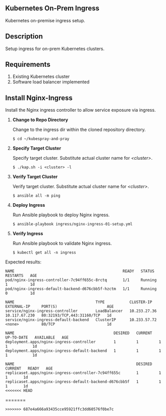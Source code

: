 ## Kubernetes On-Prem Ingress ##

Kubernetes on-premise ingress setup.

## Description ##

Setup ingress for on-prem Kubernetes clusters.

## Requirements ##

1. Existing Kubernetes cluster 
2. Software load balancer implemented

## Install Nginx-Ingress ##

Install the Nginx ingress controller to allow service exposure via ingress.  

1. __Change to Repo Directory__

    Change to the ingress dir within the cloned repository directory.  

   `$ cd ~/kubespray-and-pray`  

2. __Specify Target Cluster__

   Specify target cluster. Substitute actual cluster name for _\<cluster\>_. 

   `$ ./kap.sh -i <cluster> -l`  

3. __Verify Target Cluster__

   Verify target cluster. Substitute actual cluster name for _\<cluster\>_. 

   `$ ansible all -m ping`

4. __Deploy Ingress__

    Run Ansible playbook to deploy Nginx ingress.

   `$ ansible-playbook ingress/nginx-ingress-01-setup.yml`  

5. __Verify Ingress__

    Run Ansible playbook to validate Nginx ingress.

   `$ kubectl get all -n ingress`  

Expected results:
```
NAME                                                READY   STATUS    RESTARTS   AGE
pod/nginx-ingress-controller-7c94ff655c-8rctq       1/1     Running   1          1d
pod/nginx-ingress-default-backend-d676cbb5f-hzctm   1/1     Running   0          1d

NAME                                    TYPE           CLUSTER-IP     EXTERNAL-IP     PORT(S)                      AGE
service/nginx-ingress-controller        LoadBalancer   10.233.27.36   10.117.67.230   80:32193/TCP,443:31160/TCP   1d
service/nginx-ingress-default-backend   ClusterIP      10.233.57.72   <none>          80/TCP                       1d

NAME                                            DESIRED   CURRENT   UP-TO-DATE   AVAILABLE   AGE
deployment.apps/nginx-ingress-controller        1         1         1            1           1d
deployment.apps/nginx-ingress-default-backend   1         1         1            1           1d

NAME                                                      DESIRED   CURRENT   READY   AGE
replicaset.apps/nginx-ingress-controller-7c94ff655c       1         1         1       1d
replicaset.apps/nginx-ingress-default-backend-d676cbb5f   1         1         1       1d
<<<<<<< HEAD
```
=======
```
>>>>>>> 687e4a666a93435cce95921ffc3dd60576f0be7c
